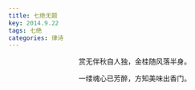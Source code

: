 ```yaml
---
title: 七绝无题
key: 2014.9.22
tags: 七绝
categories: 律诗
---
```


<p align="center">赏无伴秋自人独，金桂随风落半身。
</p>
<p align="center">一缕魂心已芳醉，方知美味出香门。
</p>
